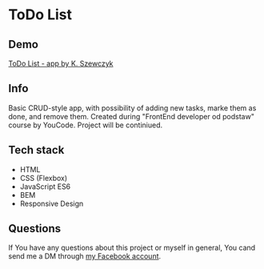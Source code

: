 # ToDo List

## Demo 
[ToDo List - app by K. Szewczyk](https://kamilszewczyk0.github.io/todoList/)

## Info
Basic CRUD-style app, with possibility of adding new tasks, marke them as done, and remove them. Created during "FrontEnd developer od podstaw" course by YouCode. Project will be continiued.

## Tech stack
* HTML
* CSS (Flexbox)
* JavaScript ES6
* BEM
* Responsive Design

## Questions
If You have any questions about this project or myself in general, You cand send me a DM through [my Facebook account](https://www.facebook.com/kamil.szewczyk.961/).